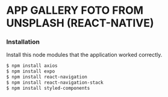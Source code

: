# APP GALLERY FOTO FROM UNSPLASH (REACT-NATIVE)

### Installation

Install this node modules that the application worked correctly.

```sh
$ npm install axios
$ npm install expo
$ npm install react-navigation
$ npm install react-navigation-stack
$ npm install styled-components
```
